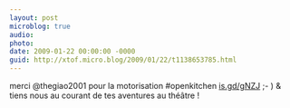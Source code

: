 ```yaml
---
layout: post
microblog: true
audio: 
photo: 
date: 2009-01-22 00:00:00 -0000
guid: http://xtof.micro.blog/2009/01/22/t1138653785.html
---
```

merci @thegiao2001 pour la motorisation #openkitchen [is.gd/gNZJ](http://is.gd/gNZJ) ;- ) &amp; tiens nous au courant de tes aventures au théâtre !
